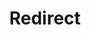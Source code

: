 ﻿---
layout: src/layouts/Redirect.astro
title: Redirect
redirect: https://octopus.com/docs/infrastructure/deployment-targets/tentacle/index
pubDate:  2023-01-01
navSearch: false
navSitemap: false
navMenu: false
---
